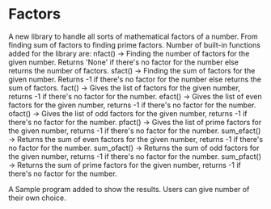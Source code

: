# Factors
A new library to handle all sorts of mathematical factors of a number. From finding sum of factors to finding prime factors.
Number of built-in functions added for the library are:
nfact()     -> Finding the number of factors for the given number. Returns 'None' if there's no factor for the number else returns the number of factors.
sfact()     -> Finding the sum of factors for the given number. Returns -1 if there's no factor for the number else returns the sum of factors.
fact()      -> Gives the list of factors for the given number, returns -1 if there's no factor for the number.
efact()     -> Gives the list of even factors for the given number, returns -1 if there's no factor for the number.
ofact()     -> Gives the list of odd factors for the given number, returns -1 if there's no factor for the number.
pfact()     -> Gives the list of prime factors for the given number, returns -1 if there's no factor for the number.
sum_efact() -> Returns the sum of even factors for the given number, returns -1 if there's no factor for the number.
sum_ofact() -> Returns the sum of odd factors for the given number, returns -1 if there's no factor for the number.
sum_pfact() -> Returns the sum of prime factors for the given number, returns -1 if there's no factor for the number.

A Sample program added to show the results. Users can give number of their own choice.
